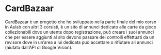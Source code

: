 <h1 alingt:center>CardBazaar</h1>
<div>CardBazaar è un progetto che ho sviluppato nella parte finale del mio corso in Aulab con altri 3 corsisti,  è un sito di annunci dedicato alle carte da gioco collezionabili dove un utente dopo registrazione, può creare i suoi annunci che per essere aggiunti al sito devono passare dei controlli effettuati da un revisore dove in un’area a lui dedicata può accettare o rifiutare ali annunci (aiutato dall’API di Google Vision).</div>